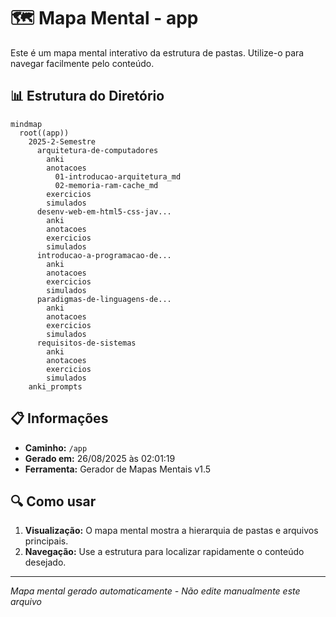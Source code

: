 # 🗺️ Mapa Mental - app

Este é um mapa mental interativo da estrutura de pastas. Utilize-o para navegar facilmente pelo conteúdo.

## 📊 Estrutura do Diretório

```mermaid
mindmap
  root((app))
    2025-2-Semestre
      arquitetura-de-computadores
        anki
        anotacoes
          01-introducao-arquitetura_md
          02-memoria-ram-cache_md
        exercicios
        simulados
      desenv-web-em-html5-css-jav...
        anki
        anotacoes
        exercicios
        simulados
      introducao-a-programacao-de...
        anki
        anotacoes
        exercicios
        simulados
      paradigmas-de-linguagens-de...
        anki
        anotacoes
        exercicios
        simulados
      requisitos-de-sistemas
        anki
        anotacoes
        exercicios
        simulados
    anki_prompts
```

## 📋 Informações

- **Caminho:** `/app`
- **Gerado em:** 26/08/2025 às 02:01:19
- **Ferramenta:** Gerador de Mapas Mentais v1.5

## 🔍 Como usar

1. **Visualização:** O mapa mental mostra a hierarquia de pastas e arquivos principais.
2. **Navegação:** Use a estrutura para localizar rapidamente o conteúdo desejado.

---
*Mapa mental gerado automaticamente - Não edite manualmente este arquivo*
